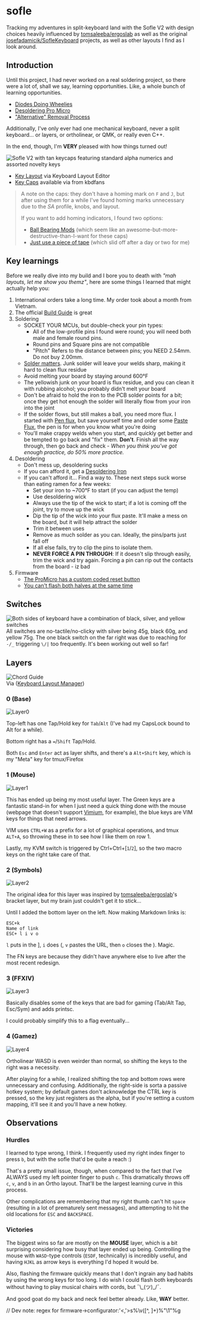 # sofle
Tracking my adventures in split-keyboard land with the Sofle V2 with design choices heavily
influenced by  [tomsaleeba/ergoslab](https://github.com/tomsaleeba/ergoslab) as well as the original
[josefadamicik/SofleKeyboard](https://github.com/josefadamcik/SofleKeyboard) projects, as well as
other layouts I find as I look around.
 
## Introduction

Until this project, I had never worked on a real soldering project, so there were a lot of, shall we
say, learning opportunities. Like, a whole bunch of learning opportunities.

- [Diodes Doing Wheelies](https://lh3.googleusercontent.com/pw/AM-JKLXpcnni-hIRVG0Q5W6UKhmAz4x1CDPG0np4Ru77WyS43oEeuy1Ttd_nKz7bC0hVq4CXgJr_HkjY9R8RKWADoTOu5F2XRMIq3sdYL3ckXT4LqIUmYs1ymKCOqJjRcrgjOiBuaoCyTdjfGrQuolj1mCkWaQ=w3584-h1744-no?authuser=0)
- [Desoldering Pro Micro](https://photos.google.com/share/AF1QipPytwYjRgQrpOThUrlPG6qWIp5S8OndPnbsrqexxPabXPODnWopA66ABG0FQe4cjA/photo/AF1QipNo28zbPFFA4ndrwGKWFcjzPhja6jrx9gsR8F8W?key=UEFEb0ZQUkVDN1NiWVA3SVlDRjFIbkpuM2VZZ2d3)
- ["Alternative" Removal Process](https://lh3.googleusercontent.com/pw/AM-JKLUhSb-qmn8lED717eeFKJYj9S0r9BUdeg1NvFhw69E2dNSicZ8ZmswlcJBKuunnZbi3Wz2KP7_GVmDAQKi8Xk2bwlqB44VlYtNa5t3f-Lr7UazJfQQFtU98NDDOVC8Y0D71i0ItT-2oJogBYY-mLNnnzw=w1920-h934-no?authuser=0)

Additionally, I've only ever had one mechanical keyboard, never a split keyboard... or layers, or
ortholinear, or QMK, or really even C++.

In the end, though, I'm **VERY** pleased with how things turned out!

![Sofle V2 with tan keycaps featuring standard alpha numerics and assorted novelty keys](images/glam.jpg)
- [Key Layout](http://www.keyboard-layout-editor.com/#/gists/fb8b42a6156458e20ca421a6f80cec48) via Keyboard Layout Editor 
- [Key Caps](https://kbdfans.com/products/pbt-sa-control-code-keycaps-set) available via from kbdfans

> A note on the caps: they don't have  a homing mark on `F` and `J`, but after using them for a
> while I've found homing marks unnecessary due to the *SA* profile, knobs, and layout.
>
> If you want to add homing indicators, I found two options:
> -  [Ball Bearing Mods](https://blog.techotom.com/post/2018-02-03-ball-bearing-homing-bumps-on-keycaps/) (which seem
> like an awesome-but-more-destructive-than-I-want for these caps) 
> - [Just use a piece of tape](https://superuser.com/questions/212968/what-is-the-best-way-to-create-tactile-bumps-on-your-keyboardv) (which slid off after a day or two for me)

## Key learnings

Before we really dive into my build and I bore you to death with _"mah layouts, let me show you
themz"_, here are some things I learned that might actually help you:

1. International orders take a long time. My order took about a month from Vietnam.
1. The official [Build Guide](https://josefadamcik.github.io/SofleKeyboard/build_guide.html) is great
1. Soldering
    - SOCKET YOUR MCUs, but double-check your pin types:
      - All of the low-profile pins I found were round; you will need both male and female round pins.
      - Round pins and Square pins are not compatible
      - "Pitch" Refers to the distance between pins; you NEED 2.54mm. Do not buy 2.00mm.
    - [Solder matters](https://www.amazon.com/Kester-24-6337-0027-Solder-Alloy-Diameter/dp/B0149K4JTY/). Junk solder will leave your welds sharp, making it hard to clean flux residue
    - Avoid melting your board by staying around 600°F
    - The yellowish junk on your board is flux residue, and you can clean it with rubbing alcohol; you probably didn't melt your board
    - Don't be afraid to hold the iron to the PCB solder points for a bit; once they get hot enough the solder will literally flow from your iron into the joint
    - If the solder flows, but still makes a ball, you need more flux. I started with [Pen flux](https://www.amazon.com/gp/product/B07B53LNGX/ref=ppx_yo_dt_b_asin_title_o05_s00?ie=UTF8&psc=1), but save yourself time and order some [Paste Flux](https://www.amazon.com/gp/product/B008ZIV85A/ref=ppx_yo_dt_b_asin_title_o02_s01?ie=UTF8&psc=1), the pen is for when you know what you're doing
    - You'll make crappy welds when you start, and quickly get better and be tempted to go back and "fix" them. **Don't**. Finish all the way through, then go back and check - _When you think you've got enough practice, do 50% more practice._
1. Desoldering
    - Don't mess up, desoldering sucks
    - If you can afford it, get a [Desoldering Iron](https://www.amazon.com/dp/B008DJRYIG/?coliid=IQUL97ASV33ZV&colid=Q1IVZF7EQCE6&psc=1&ref_=lv_ov_lig_dp_it)
    - If you can't afford it... Find a way to. These next steps suck worse than eating ramen for a few
        weeks:
      - Set your iron to ~700°F to start (if you can adjust the temp)
      - Use desoldering wick
      - Always use the tip of the wick to start; if a lot is coming off the joint, try to move up the wick
      - Dip the tip of the wick into your flux paste. It'll make a mess on the board, but it will help attract the solder
      - Trim it between uses
      - Remove as much solder as you can. Ideally, the pins/parts just fall off
      - If all else fails, try to clip the pins to isolate them.
      - **NEVER FORCE A PIN THROUGH**: If it doesn't slip through easily, trim the wick and try again. Forcing a pin can rip out the contacts from the board - iz bad
1. Firmware
    - [The ProMicro has a custom coded reset button](https://learn.sparkfun.com/tutorials/pro-micro--fio-v3-hookup-guide#ts-reset)
    - [You can't flash both halves at the same time](https://www.reddit.com/r/olkb/comments/opkt94/questions_on_firmware_flashing_with_my_guess_at/)

## Switches

![Both sides of keyboard have a combination of black, silver, and yellow switches](https://lh3.googleusercontent.com/pw/AM-JKLV-JeUnb_izO9pUVwFPxlse9JRx-3LEAL8htDuyduDu5u8-nLQfQmPExzm1UADlPz2G5xmZQztoJjEamzJdmF9a_KVXdaFNtVHbv0sn5l5GUf3S5h0G1wxBMUkpOgyubxqIAO19YNyqci9HNV0OHdpLCA=w3584-h1744-no?authuser=0)
All switches are no-tactile/no-clicky with silver being 45g, black 60g, and yellow 75g.  The one
black switch on the far right was due to reaching for `-/_` triggering `\/|` too frequently. It's
been working out well so far!

## Layers

![Chord Guide](images/chords.png)  
Via ([Keyboard Layout Manager](http://www.keyboard-layout-editor.com/#/gists/884e3bc833cdf80fed9337ffee93a500))

### 0 (Base)

![Layer0](images/layer_0_base.png)

Top-left has one Tap/Hold key for `Tab`/`Alt` (I've had my CapsLock bound to Alt for a while).

Bottom right has a `=`/`Shift` Tap/Hold.

Both `Esc` and `Enter` act as layer shifts, and there's a `Alt+Shift` key, which is my "Meta" key
for tmux/Firefox

### 1 (Mouse)

![Layer1](images/layer_1_mous.png)

This has ended up being my most useful layer. The Green keys are a fantastic stand-in for when I
just need a quick thing done with the mouse (webpage that doesn't support
[Vimium](https://vimium.github.io/), for example), the blue keys are VIM keys for things that need
arrows.

VIM uses `CTRL+W` as a prefix for a lot of graphical operations, and tmux `ALT+A`, so throwing these
in to see how I like them on row 1.

Lastly, my KVM switch is triggered by Ctrl+Ctrl+[`1`/`2`], so the two macro keys on the right take
care of that.

### 2 (Symbols)

![Layer2](images/layer_2_syms.png)

The original idea for this layer was inspired by [tomsaleeba/ergoslab](https://github.com/tomsaleeba/ergoslab)'s bracket layer, but my brain just couldn't get it to stick...

Until I added the bottom layer on the left. Now making Markdown links is:

```
ESC+k
Name of link
ESC+ l i v o
```
`l` puts in the ], `i` does (, `v` pastes the URL, then `o` closes the ). Magic.

The FN keys are because they didn't have anywhere else to live after the most recent redesign.

### 3 (FFXIV)

![Layer3](images/layer_3_ffxiv.png)

Basically disables some of the keys that are bad for gaming (Tab/Alt Tap, Esc/Sym) and adds printsc.

I could probably simplify this to a flag eventually...

### 4 (Gamez)

![Layer4](images/layer_4_esdf.png)

Ortholinear WASD is even weirder than normal, so shifting the keys to the right was a necessity.

After playing for a while, I realized shifting the top and bottom rows were unnecessary and
confusing. Additionally, the right-side is sorta a passive hotkey system; by default games don't
acknowledge the CTRL key is pressed, so the key just registers as the alpha, but if you're setting a
custom mapping, it'll see it and you'll have a new hotkey.

## Observations

### Hurdles

I learned to type wrong, I think. I frequently used my right index finger to press `b`, but with the
sofle that'd be quite a reach :)

That's a pretty small issue, though, when compared to the fact that I've ALWAYS used my left pointer
finger to push `c`. This dramatically throws off `c`, `v`, and `b` in an Ortho layout. That'll be
the largest learning curve in this process.

Other complications are remembering that my right thumb can't hit `space` (resulting in a lot of
prematurely sent messages), and attempting to hit the old locations for `ESC` and `BACKSPACE`.

### Victories

The biggest wins so far are mostly on the **MOUSE** layer, which is a bit surprising considering how
busy that layer ended up being. Controlling the mouse with `WASD`-type controls (`ESDF`,
technically) is incredibly useful, and having `HJKL` as arrow keys is everything I'd hoped it would
be.

Also, flashing the firmware quickly means that I don't ingrain any bad habits by using the wrong
keys for too long. I do wish I could flash both keyboards without having to play musical chairs with
cords, but ¯\\_(ツ)\_\/¯.

And good goat do my back and neck feel better already. Like, **__WAY__** better.

// Dev note: regex for firmware->configurator:'<,'>s%\v([^, ]+)%"\1"%g
